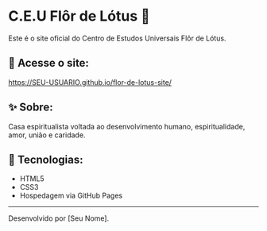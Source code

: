 # C.E.U Flôr de Lótus 🌸

Este é o site oficial do Centro de Estudos Universais Flôr de Lótus.

## 🔗 Acesse o site:
https://SEU-USUARIO.github.io/flor-de-lotus-site/

## ✨ Sobre:
Casa espiritualista voltada ao desenvolvimento humano, espiritualidade, amor, união e caridade.

## 🚀 Tecnologias:
- HTML5
- CSS3
- Hospedagem via GitHub Pages

---
Desenvolvido por [Seu Nome].
